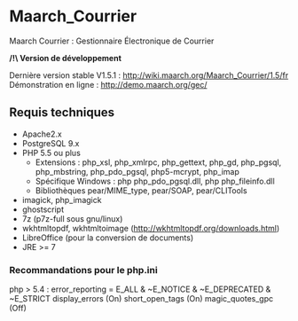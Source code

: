 # Maarch_Courrier
Maarch Courrier : Gestionnaire Électronique de Courrier

**/!\ Version de développement**

Dernière version stable V1.5.1 : http://wiki.maarch.org/Maarch_Courrier/1.5/fr
Démonstration en ligne : http://demo.maarch.org/gec/

## Requis techniques

* Apache2.x
* PostgreSQL 9.x
* PHP 5.5 ou plus
   * Extensions : php_xsl, php_xmlrpc, php_gettext, php_gd, php_pgsql, php_mbstring, php_pdo_pgsql, php5-mcrypt, php_imap
   * Spécifique Windows : php php_pdo_pgsql.dll, php php_fileinfo.dll
   * Bibliothèques pear/MIME_type, pear/SOAP, pear/CLITools
* imagick, php_imagick
* ghostscript
* 7z (p7z-full sous gnu/linux)
* wkhtmltopdf, wkhtmltoimage (http://wkhtmltopdf.org/downloads.html)
* LibreOffice (pour la conversion de documents)
* JRE >= 7

###  Recommandations pour le php.ini

php > 5.4 : error_reporting = E_ALL & ~E_NOTICE & ~E_DEPRECATED & ~E_STRICT
display_errors (On)
short_open_tags (On)
magic_quotes_gpc (Off)
